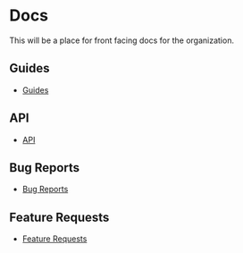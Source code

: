 # Docs

This will be a place for front facing docs for the organization.

## Guides

- [Guides](./guides/guides.md)

## API

- [API](./api/api.md)

## Bug Reports

- [Bug Reports](./bug-reports/bug-reports.md)

## Feature Requests

- [Feature Requests](./feature-requests/feature-requests.md)
